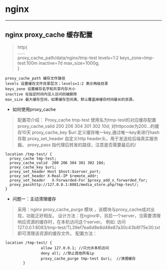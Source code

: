 # nginx
---
## nginx proxy_cache 缓存配置
>http{  
    ......  
    proxy_cache_path/data/nginx/tmp-test levels=1:2 keys_zone=tmp-test:100m inactive=7d max_size=1000g;  
} 
```
proxy_cache_path 缓存文件路径
levels 设置缓存文件目录层次；levels=1:2 表示两级目录
keys_zone 设置缓存名字和共享内存大小
inactive 在指定时间内没人访问则被删除
max_size 最大缓存空间，如果缓存空间满，默认覆盖掉缓存时间最长的资源。
```

- 如何使用proxy_cache
>配置项介绍：
Proxy_cache tmp-test 使用名为tmp-test的对应缓存配置
proxy_cache_valid  200 206 304 301 302 10d; 对httpcode为200…的缓存10天
proxy_cache_key $uri  定义缓存唯一key,通过唯一key来进行hash存取
proxy_set_header  自定义http header头，用于发送给后端真实服务器。
proxy_pass  指代理后转发的路径，注意是否需要最后的/
```
location /tmp-test/ {  
  proxy_cache tmp-test;  
  proxy_cache_valid  200 206 304 301 302 10d;  
  proxy_cache_key $uri;  
  proxy_set_header Host $host:$server_port;  
  proxy_set_header X-Real-IP $remote_addr;  
  proxy_set_header   X-Forwarded-For $proxy_add_x_forwarded_for;  
  proxy_passhttp://127.0.0.1:8081/media_store.php/tmp-test/;  
}
```  

- 问题一：主动清理缓存
>采用：nginx  proxy_cache_purge 模块 ，该模块与proxy_cache成对出现，功能正好相反。
设计方法：在nginx中，另启一个server，当需要清理响应资源的缓存时，在本机访问这个server。
例如:
访问 127.0.0.1:8083/tmp-test/TL39ef7ea6d8e8d48e87a30c43b8f75e30.txt 即可清理该资源的缓存文件。
配置方法：
```
location /tmp-test/ {  
                allow 127.0.0.1; //只允许本机访问  
                deny all; //禁止其他所有ip  
                proxy_cache_purge tmp-test $uri;  //清理缓存  
        }  
```